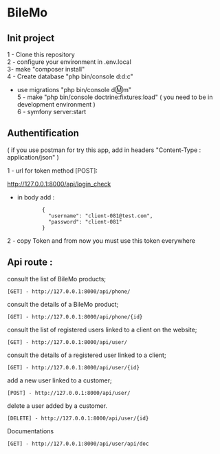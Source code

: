 # BileMo

Init project
--------------------------------------------
1 - Clone this repository <br/>
2 - configure your environment in .env.local  <br/>
3- make "composer install"  <br/>
4 - Create database "php bin/console d:d:c" <br/>
  - use migrations "php bin/console d:m:m" <br/>
5 - make "php bin/console doctrine:fixtures:load" ( you need to be in development environment )   <br/>
6 - symfony server:start  <br/>

Authentification
--------------------------------------------
( if you use postman for try this app, add in headers "Content-Type : application/json" )  <br/>

1 - url for token method [POST]:

   http://127.0.0.1:8000/api/login_check  

  - in body add :
  
                {
                  "username": "client-081@test.com",
                  "password": "client-081" 
                }

2 - copy Token and from now you must use this token everywhere <br/>

Api route :
--------------------------------------------

consult the list of BileMo products;

    [GET] - http://127.0.0.1:8000/api/phone/
  
consult the details of a BileMo product;

    [GET] - http://127.0.0.1:8000/api/phone/{id}
    
consult the list of registered users linked to a client on the website;

    [GET] - http://127.0.0.1:8000/api/user/

consult the details of a registered user linked to a client;

    [GET] - http://127.0.0.1:8000/api/user/{id}

add a new user linked to a customer;

    [POST] - http://127.0.0.1:8000/api/user/

delete a user added by a customer.

    [DELETE] - http://127.0.0.1:8000/api/user/{id}
   
Documentations

    [GET] - http://127.0.0.1:8000/api/user/api/doc
